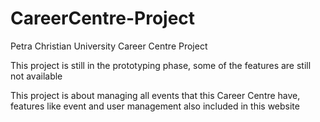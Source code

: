 # CareerCentre-Project
Petra Christian University Career Centre Project

This project is still in the prototyping phase, some of the features are still not available

This project is about managing all events that this Career Centre have, features like event and user management also included in this website
